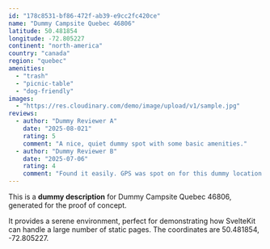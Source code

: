 ```yaml
---
id: "178c8531-bf86-472f-ab39-e9cc2fc420ce"
name: "Dummy Campsite Quebec 46806"
latitude: 50.481854
longitude: -72.805227
continent: "north-america"
country: "canada"
region: "quebec"
amenities:
  - "trash"
  - "picnic-table"
  - "dog-friendly"
images:
  - "https://res.cloudinary.com/demo/image/upload/v1/sample.jpg"
reviews:
  - author: "Dummy Reviewer A"
    date: "2025-08-021"
    rating: 5
    comment: "A nice, quiet dummy spot with some basic amenities."
  - author: "Dummy Reviewer B"
    date: "2025-07-06"
    rating: 4
    comment: "Found it easily. GPS was spot on for this dummy location."
---
```


This is a **dummy description** for Dummy Campsite Quebec 46806, generated for the proof of concept.

It provides a serene environment, perfect for demonstrating how SvelteKit can handle a large number of static pages. The coordinates are 50.481854, -72.805227.
